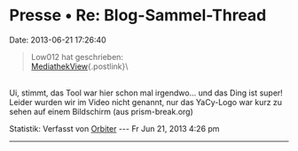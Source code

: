 Presse • Re: Blog-Sammel-Thread
===============================

Date: 2013-06-21 17:26:40

> <div>
>
> Low012 hat geschrieben:\
> [MediathekView](http://zdfmediathk.sourceforge.net/){.postlink}\
>
> </div>

\
Ui, stimmt, das Tool war hier schon mal irgendwo\... und das Ding ist
super!\
Leider wurden wir im Video nicht genannt, nur das YaCy-Logo war kurz zu
sehen auf einem Bildschirm (aus prism-break.org)

Statistik: Verfasst von
[Orbiter](http://forum.yacy-websuche.de/memberlist.php?mode=viewprofile&u=2)
--- Fr Jun 21, 2013 4:26 pm

------------------------------------------------------------------------
